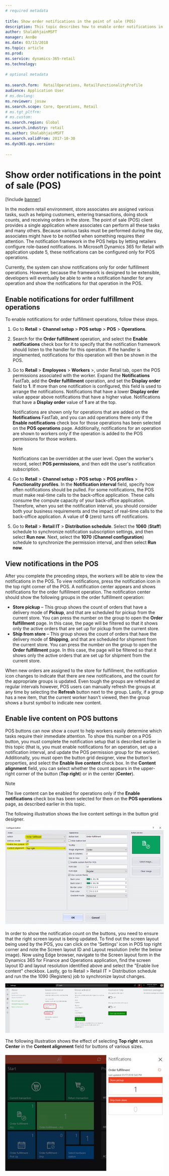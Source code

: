 ```yaml
---
# required metadata

title: Show order notifications in the point of sale (POS)
description: This topic describes how to enable order notifications in the point of sale and the notification framework. Eventually, developers will be able to extend these notifications to operations besides order fulfillment operations. 
author: ShalabhjainMSFT
manager: AnnBe
ms.date: 03/13/2018
ms.topic: article
ms.prod: 
ms.service: dynamics-365-retail
ms.technology: 

# optional metadata

ms.search.form:  RetailOperations, RetailFunctionalityProfile
audience: Application User
# ms.devlang: 
ms.reviewer: josaw
ms.search.scope: Core, Operations, Retail
# ms.tgt_pltfrm: 
# ms.custom: 
ms.search.region: Global
ms.search.industry: retail
ms.author: ShalabhjainMSFT
ms.search.validFrom: 2017-10-30
ms.dyn365.ops.version: 

---
```


# Show order notifications in the point of sale (POS)

[!include [banner](includes/banner.md)]

In the modern retail environment, store associates are assigned various tasks, such as helping customers, entering transactions, doing stock counts, and receiving orders in the store. The point of sale (POS) client provides a single application where associates can perform all these tasks and many others. Because various tasks must be performed during the day, associates might have to be notified when something requires their attention. The notification framework in the POS helps by letting retailers configure role-based notifications. In Microsoft Dynamics 365 for Retail with application update 5, these notifications can be configured only for POS operations.

Currently, the system can show notifications only for order fulfillment operations. However, because the framework is designed to be extensible, developers will eventually be able to write a notification handler for any operation and show the notifications for that operation in the POS.

## Enable notifications for order fulfillment operations

To enable notifications for order fulfillment operations, follow these steps.

1. Go to **Retail** &gt; **Channel setup** &gt; **POS setup** &gt; **POS** &gt; **Operations**.
2. Search for the **Order fulfillment** operation, and select the **Enable notifications** check box for it to specify that the notification framework should listen to the handler for this operation. If the handler is implemented, notifications for this operation will then be shown in the POS.
3. Go to **Retail** &gt; **Employees** &gt; **Workers** &gt;, under Retail tab, open the POS permissions associated with the worker. Expand the **Notifications** FastTab, add the **Order fulfillment** operation, and set the **Display order** field to **1**. If more than one notification is configured, this field is used to arrange the notifications. Notifications that have a lower **Display order** value appear above notifications that have a higher value. Notifications that have a **Display order** value of **1** are at the top.

    Notifications are shown only for operations that are added on the **Notifications** FastTab, and you can add operations there only if the **Enable notifications** check box for those operations has been selected on the **POS operations** page. Additionally, notifications for an operation are shown to workers only if the operation is added to the POS permissions for those workers.

    > [!NOTE]
    > Notifications can be overridden at the user level. Open the worker's record, select **POS permissions**, and then edit the user's notification subscription.

4. Go to **Retail** &gt; **Channel setup** &gt; **POS setup** &gt; **POS profiles** &gt; **Functionality profiles**. In the **Notification interval** field, specify how often notifications should be pulled. For some notifications, the POS must make real-time calls to the back-office application. These calls consume the compute capacity of your back-office application. Therefore, when you set the notification interval, you should consider both your business requirements and the impact of real-time calls to the back-office application. A value of **0** (zero) turns off notifications.
5. Go to **Retail** &gt; **Retail IT** &gt; **Distribution schedule**. Select the **1060** (**Staff**) schedule to synchronize notification subscription settings, and then select **Run now**. Next, select the **1070** (**Channel configuration**) schedule to synchronize the permission interval, and then select **Run now**.

## View notifications in the POS

After you complete the preceding steps, the workers will be able to view the notifications in the POS. To view notifications, press the notification icon in the top right corner of the POS. A notification center appears and shows notifications for the order fulfillment operation. The notification center should show the following groups in the order fulfillment operation:

- **Store pickup** – This group shows the count of orders that have a delivery mode of **Pickup**, and that are scheduled for pickup from the current store. You can press the number on the group to open the **Order fulfillment** page. In this case, the page will be filtered so that it shows only the active orders that are set up for pickup from the current store.
- **Ship from store** – This group shows the count of orders that have the delivery mode of **Shipping**, and that are scheduled for shipment from the current store. You can press the number on the group to open the **Order fulfillment** page. In this case, the page will be filtered so that it shows only the active orders that are set up for shipment from the current store.

When new orders are assigned to the store for fulfillment, the notification icon changes to indicate that there are new notifications, and the count for the appropriate groups is updated. Even tough the groups are refreshed at regular intervals however, POS users can manually refresh the groups at any time by selecting the **Refresh** button next to the group. Lastly, if a group has a new item, that the current worker hasn't viewed, then the group shows a burst symbol to indicate new content.

## Enable live content on POS buttons

POS buttons can now show a count to help workers easily determine which tasks require their immediate attention. To show this number on a POS button, you must complete the notification setup that is described earlier in this topic (that is, you must enable notifications for an operation, set up a notification interval, and update the POS permission group for the worker). Additionally, you must open the button grid designer, view the button's properties, and select the **Enable live content** check box. In the **Content alignment** field, you can select whether the count appears in the upper-right corner of the button (**Top right**) or in the center (**Center**).

> [!NOTE]
> The live content can be enabled for operations only if the **Enable notifications** check box has been selected for them on the **POS operations** page, as described earlier in this topic.

The following illustration shows the live content settings in the button grid designer.

![Live content settings in the button grid designer](./media/ButtonGridDesigner.png "Live content settings in the button grid designer")

In order to show the notification count on the buttons, you need to ensure that the right screen layout is being updated. To find out the screen layout being used by the POS, you can click on the 'Settings' icon in POS top right corner and note the Screen layout ID and Layout resolution (refer the below image). Now using Edge browser, navigate to the Screen layout form in the Dynamics 365 for Finance and Operations application, find the screen layout ID and layout resolution identified above and select the "Enable live content" checkbox. Lastly, go to Retail > Retail IT > Distribution schedule and run the the 1090 (Registers) job to synchronize layout changes. 

![Find the screen layout used by POS](./media/Choose_screen_layout.png "Find the screen layout ")

The following illustration shows the effect of selecting **Top right** versus **Center** in the **Content alignment** field for buttons of various sizes.

![Live content on POS buttons](./media/ButtonsWithLiveContent.png "Live content on POS buttons")
